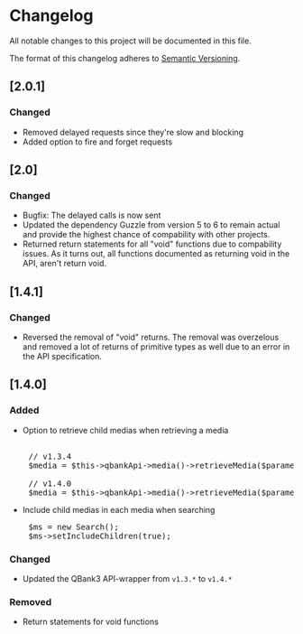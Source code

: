 # Changelog
All notable changes to this project will be documented in this file.

The format of this changelog adheres to [Semantic Versioning](http://semver.org/spec/v2.0.0.html).
## [2.0.1]
### Changed
- Removed delayed requests since they're slow and blocking
- Added option to fire and forget requests

## [2.0]
### Changed
- Bugfix: The delayed calls is now sent
- Updated the dependency Guzzle from version 5 to 6 to remain actual and provide the highest chance of compability with other projects.
- Returned return statements for all "void" functions due to compability issues. As it turns out, all functions documented as returning void in the API, aren't return void. 

## [1.4.1]
### Changed
- Reversed the removal of "void" returns.
  The removal was overzelous and removed a lot of returns of primitive types as well due to an error in the API specification.

## [1.4.0]
### Added
- Option to retrieve child medias when retrieving a media

<pre> 
	// v1.3.4
	$media = $this->qbankApi->media()->retrieveMedia($parameters['mediaId'], $cachePolicy);

	// v1.4.0
	$media = $this->qbankApi->media()->retrieveMedia($parameters['mediaId'], true, $cachePolicy);
</pre>

- Include child medias in each media when searching

<pre>
	$ms = new Search();
	$ms->setIncludeChildren(true);
</pre>

### Changed
- Updated the QBank3 API-wrapper from `v1.3.*` to `v1.4.*`

### Removed
- Return statements for void functions
